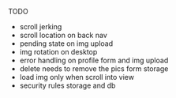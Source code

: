 TODO
- scroll jerking  
- scroll location on back nav  
- pending state on img upload  
- img rotation on desktop  
- error handling on profile form and img upload
- delete needs to remove the pics form storage
- load img only when scroll into view
- security rules storage and db
